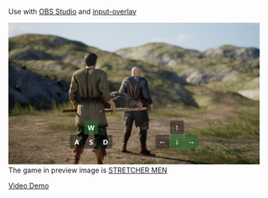 Use with [OBS Studio](https://obsproject.com/) and [input-overlay](https://github.com/univrsal/input-overlay)

![preview image of how this preset looks like](preview.png)
The game in preview image is [STRETCHER MEN](https://store.steampowered.com/app/2884650/STRETCHER_MEN/)

[Video Demo](https://youtu.be/p9NkBJRygcU)
